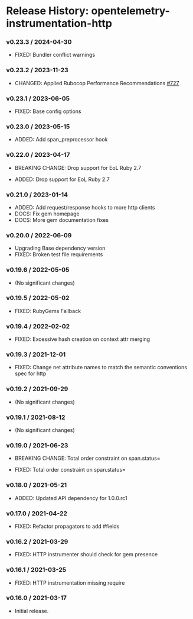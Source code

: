 # Release History: opentelemetry-instrumentation-http

### v0.23.3 / 2024-04-30

* FIXED: Bundler conflict warnings

### v0.23.2 / 2023-11-23

* CHANGED: Applied Rubocop Performance Recommendations [#727](https://github.com/open-telemetry/opentelemetry-ruby-contrib/pull/727)

### v0.23.1 / 2023-06-05

* FIXED: Base config options 

### v0.23.0 / 2023-05-15

* ADDED: Add span_preprocessor hook 

### v0.22.0 / 2023-04-17

* BREAKING CHANGE: Drop support for EoL Ruby 2.7 

* ADDED: Drop support for EoL Ruby 2.7 

### v0.21.0 / 2023-01-14

* ADDED: Add request/response hooks to more http clients 
* DOCS: Fix gem homepage 
* DOCS: More gem documentation fixes 

### v0.20.0 / 2022-06-09

* Upgrading Base dependency version
* FIXED: Broken test file requirements 

### v0.19.6 / 2022-05-05

* (No significant changes)

### v0.19.5 / 2022-05-02

* FIXED: RubyGems Fallback 

### v0.19.4 / 2022-02-02

* FIXED: Excessive hash creation on context attr merging 

### v0.19.3 / 2021-12-01

* FIXED: Change net attribute names to match the semantic conventions spec for http 

### v0.19.2 / 2021-09-29

* (No significant changes)

### v0.19.1 / 2021-08-12

* (No significant changes)

### v0.19.0 / 2021-06-23

* BREAKING CHANGE: Total order constraint on span.status= 

* FIXED: Total order constraint on span.status= 

### v0.18.0 / 2021-05-21

* ADDED: Updated API dependency for 1.0.0.rc1

### v0.17.0 / 2021-04-22

* FIXED: Refactor propagators to add #fields

### v0.16.2 / 2021-03-29

* FIXED: HTTP instrumenter should check for gem presence

### v0.16.1 / 2021-03-25

* FIXED: HTTP instrumentation missing require

### v0.16.0 / 2021-03-17

* Initial release.
